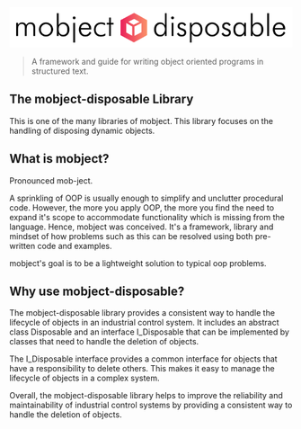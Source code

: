 <p align="center">
  <picture>
    <img class="top-logo" alt="mobject main logo" src='./images/logo-light.svg'>
  </picture>
</p>

> A framework and guide for writing object oriented programs in structured text.

## The mobject-disposable Library

This is one of the many libraries of mobject. This library focuses on the handling of disposing dynamic objects.

## What is mobject?

Pronounced mob-ject.

A sprinkling of OOP is usually enough to simplify and unclutter procedural code. However, the more you apply OOP, the more you find the need to expand it's scope to accommodate functionality which is missing from the language. Hence, mobject was conceived. It's a framework, library and mindset of how problems such as this can be resolved using both pre-written code and examples.

mobject's goal is to be a lightweight solution to typical oop problems.

## Why use mobject-disposable?

The mobject-disposable library provides a consistent way to handle the lifecycle of objects in an industrial control system. It includes an abstract class Disposable and an interface I_Disposable that can be implemented by classes that need to handle the deletion of objects.

The I_Disposable interface provides a common interface for objects that have a responsibility to delete others. This makes it easy to manage the lifecycle of objects in a complex system.

Overall, the mobject-disposable library helps to improve the reliability and maintainability of industrial control systems by providing a consistent way to handle the deletion of objects.
